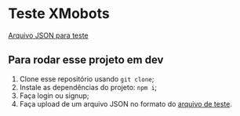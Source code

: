 # Teste XMobots
[Arquivo JSON para teste](https://drive.google.com/file/d/14Q0H7dIvEhutUsm286-BvOhX_DafULxD/view?usp=share_link)

## Para rodar esse projeto em dev
1. Clone esse repositório usando `git clone`;
2. Instale as dependências do projeto: `npm i`;
3. Faça login ou signup;
4. Faça upload de um arquivo JSON no formato do [arquivo de teste](https://drive.google.com/file/d/14Q0H7dIvEhutUsm286-BvOhX_DafULxD/view?usp=share_link).
